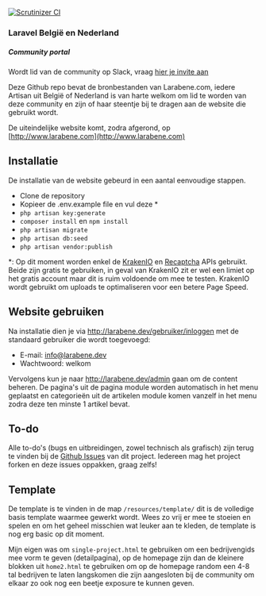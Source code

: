 [![Scrutinizer CI](https://scrutinizer-ci.com/g/PendoNL/Larabene/badges/quality-score.png?b=master)](https://scrutinizer-ci.com/g/PendoNL/Larabene/?branch=master)

### Laravel Belgi&euml; en Nederland
##### Community portal

Wordt lid van de community op Slack, vraag [hier je invite aan](https://larabene.signup.team/)

Deze Github repo bevat de bronbestanden van Larabene.com, iedere Artisan uit Belgi&euml; of Nederland
is van harte welkom om lid te worden van deze community en zijn of haar steentje bij te dragen aan de
website die gebruikt wordt.

De uiteindelijke website komt, zodra afgerond, op [http://www.larabene.com](http://www.larabene.com)

## Installatie

De installatie van de website gebeurd in een aantal eenvoudige stappen.

- Clone de repository
- Kopieer de .env.example file en vul deze *
- `php artisan key:generate`
- `composer install` en `npm install`
- `php artisan migrate`
- `php artisan db:seed`
- `php artisan vendor:publish`

*: Op dit moment worden enkel de [KrakenIO](https://kraken.io/) en [Recaptcha](https://www.google.com/recaptcha/intro/invisible.html) APIs gebruikt.
Beide zijn gratis te gebruiken, in geval van KrakenIO zit er wel een limiet op het gratis account maar dit is ruim voldoende om mee te testen. KrakenIO
wordt gebruikt om uploads te optimaliseren voor een betere Page Speed.

## Website gebruiken

Na installatie dien je via http://larabene.dev/gebruiker/inloggen met de standaard gebruiker die wordt toegevoegd:

- E-mail: info@larabene.dev
- Wachtwoord: welkom

Vervolgens kun je naar http://larabene.dev/admin gaan om de content beheren. De pagina's uit de pagina module worden 
automatisch in het menu geplaatst en categorie&euml;n uit de artikelen module komen vanzelf in het menu zodra deze 
ten minste 1 artikel bevat.

## To-do

Alle to-do's (bugs en uitbreidingen, zowel technisch als grafisch) zijn terug te vinden bij de [Github Issues](https://github.com/PendoNL/Larabene/issues) van dit project. Iedereen mag het project forken en deze issues oppakken, graag zelfs!

## Template

De template is te vinden in de map `/resources/template/` dit is de volledige basis template waarmee gewerkt wordt.
Wees zo vrij er mee te stoeien en spelen en om het geheel misschien wat leuker aan te kleden, de template is nog erg
basic op dit moment.

Mijn eigen was om `single-project.html` te gebruiken om een bedrijvengids mee vorm te geven (detailpagina), op de
homepage zijn dan de kleinere blokken uit `home2.html`  te gebruiken om op de homepage random een 4-8 tal bedrijven
te laten langskomen die zijn aangesloten bij de community om elkaar zo ook nog een beetje exposure te kunnen geven.
